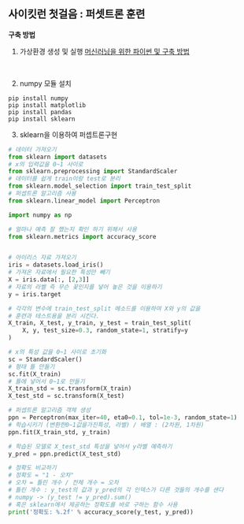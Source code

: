 ## 사이킷런 첫걸음 : 퍼셋트론 훈련

**구축 방법**

1. 가상환경 생성 및 실행
[머신러닝을 위한 파이썬 및 구축 방법](https://github.com/cwadven/Machine_Learning/blob/master/ML/chapter1/1_5_machine_python.md "머신러닝을 위한 파이썬 및 구축 방법")
<br>

2. numpy 모듈 설치
~~~
pip install numpy
pip install matplotlib
pip install pandas
pip install sklearn
~~~

3. sklearn을 이용하여 퍼셉트론구현

```python
# 데이터 가져오기
from sklearn import datasets
# x의 입력값을 0~1 사이로
from sklearn.preprocessing import StandardScaler
# 데이터를 쉽게 train이랑 test로 분리
from sklearn.model_selection import train_test_split
# 퍼셉트론 알고리즘 사용
from sklearn.linear_model import Perceptron

import numpy as np

# 얼마나 예측 잘 했는지 확인 하기 위해서 사용
from sklearn.metrics import accuracy_score


# 아이리스 자료 가져오기
iris = datasets.load_iris()
# 가져온 자료에서 필요한 특성만 빼기
X = iris.data[:, [2,3]]
# 자료의 라벨 즉 무슨 꽃인지를 넣어 놓은 것을 이용하기
y = iris.target

# 각각의 변수에 train_test_split 메소드를 이용하여 X와 y의 값을
# 훈련과 테스트용을 분리 시킨다.
X_train, X_test, y_train, y_test = train_test_split(
    X, y, test_size=0.3, random_state=1, stratify=y
)

# x의 특성 값을 0~1 사이로 초기화
sc = StandardScaler()
# 형태 틀 만들기
sc.fit(X_train)
# 틀에 넣어서 0~1로 만들기
X_train_std = sc.transform(X_train)
X_test_std = sc.transform(X_test)

# 퍼셉트론 알고리즘 객체 생성
ppn = Perceptron(max_iter=40, eta0=0.1, tol=1e-3, random_state=1)
# 학습시키기 (변환한0~1값을가진특성, 라벨) / 배열 : (2차원, 1차원)
ppn.fit(X_train_std, y_train)

# 학습된 모델로 X_test_std 특성을 넣어서 y라벨 예측하기
y_pred = ppn.predict(X_test_std)

# 정확도 비교하기
# 정확도 = "1 - 오차"
# 오차 = 틀린 개수 / 전체 개수 = 오차
# 틀린 개수 : y_test의 값과 y_pred의 각 인덱스가 다른 것들의 개수를 샌다
# numpy -> (y_test != y_pred).sum()
# 혹은 sklearn에서 제공하는 정확도를 바로 구하는 함수 사용
print('정확도: %.2f' % accuracy_score(y_test, y_pred))
```